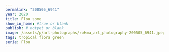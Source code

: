 ```yaml
---
permalink: "200505_6941"
year: 2020
title: Flou some
show_in_home: #true or blank
publish: # notyet or blank
image: /assets/p/art-photographs/rokma_art_photography-200505_6941.jpeg
tags: tropical flora green 
serie: Flou
---
```

